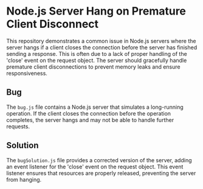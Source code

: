 # Node.js Server Hang on Premature Client Disconnect

This repository demonstrates a common issue in Node.js servers where the server hangs if a client closes the connection before the server has finished sending a response. This is often due to a lack of proper handling of the 'close' event on the request object. The server should gracefully handle premature client disconnections to prevent memory leaks and ensure responsiveness.

## Bug

The `bug.js` file contains a Node.js server that simulates a long-running operation. If the client closes the connection before the operation completes, the server hangs and may not be able to handle further requests. 

## Solution

The `bugSolution.js` file provides a corrected version of the server, adding an event listener for the 'close' event on the request object. This event listener ensures that resources are properly released, preventing the server from hanging.